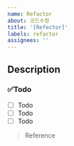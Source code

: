 ```yaml
---
name: Refactor
about: 코드수정
title: '[Refector]'
labels: refactor
assignees: ''
---
```


## Description

### ✅Todo

- [ ] Todo
- [ ] Todo
- [ ] Todo

> Reference
